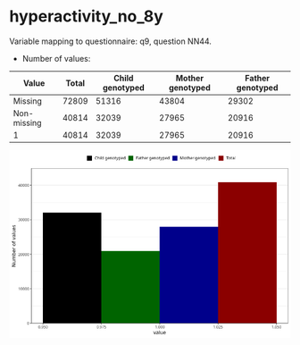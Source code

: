 # hyperactivity_no_8y
Variable mapping to questionnaire: q9, question NN44.
- Number of values:

| Value | Total | Child genotyped | Mother genotyped | Father genotyped |
| ----- | ----- | --------------- | ---------------- | ---------------- |
| Missing | 72809 | 51316 | 43804 | 29302 |
| Non-missing | 40814 | 32039 | 27965 | 20916 |
| 1 | 40814 | 32039 | 27965 | 20916 |



![](hyperactivity_no_8y_n.png)



